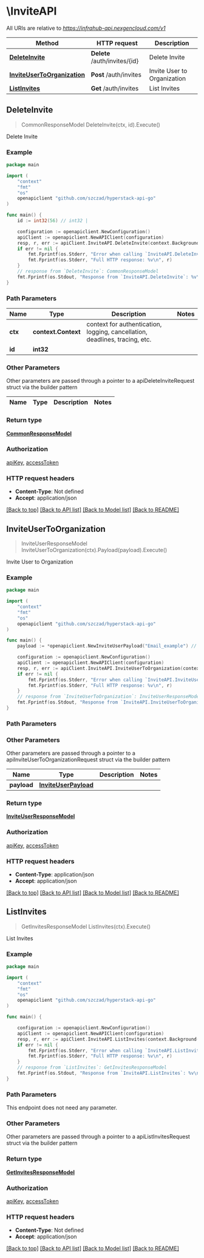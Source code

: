 # \InviteAPI

All URIs are relative to *https://infrahub-api.nexgencloud.com/v1*

Method | HTTP request | Description
------------- | ------------- | -------------
[**DeleteInvite**](InviteAPI.md#DeleteInvite) | **Delete** /auth/invites/{id} | Delete Invite
[**InviteUserToOrganization**](InviteAPI.md#InviteUserToOrganization) | **Post** /auth/invites | Invite User to Organization
[**ListInvites**](InviteAPI.md#ListInvites) | **Get** /auth/invites | List Invites



## DeleteInvite

> CommonResponseModel DeleteInvite(ctx, id).Execute()

Delete Invite



### Example

```go
package main

import (
	"context"
	"fmt"
	"os"
	openapiclient "github.com/szczad/hyperstack-api-go"
)

func main() {
	id := int32(56) // int32 | 

	configuration := openapiclient.NewConfiguration()
	apiClient := openapiclient.NewAPIClient(configuration)
	resp, r, err := apiClient.InviteAPI.DeleteInvite(context.Background(), id).Execute()
	if err != nil {
		fmt.Fprintf(os.Stderr, "Error when calling `InviteAPI.DeleteInvite``: %v\n", err)
		fmt.Fprintf(os.Stderr, "Full HTTP response: %v\n", r)
	}
	// response from `DeleteInvite`: CommonResponseModel
	fmt.Fprintf(os.Stdout, "Response from `InviteAPI.DeleteInvite`: %v\n", resp)
}
```

### Path Parameters


Name | Type | Description  | Notes
------------- | ------------- | ------------- | -------------
**ctx** | **context.Context** | context for authentication, logging, cancellation, deadlines, tracing, etc.
**id** | **int32** |  | 

### Other Parameters

Other parameters are passed through a pointer to a apiDeleteInviteRequest struct via the builder pattern


Name | Type | Description  | Notes
------------- | ------------- | ------------- | -------------


### Return type

[**CommonResponseModel**](CommonResponseModel.md)

### Authorization

[apiKey](../README.md#apiKey), [accessToken](../README.md#accessToken)

### HTTP request headers

- **Content-Type**: Not defined
- **Accept**: application/json

[[Back to top]](#) [[Back to API list]](../README.md#documentation-for-api-endpoints)
[[Back to Model list]](../README.md#documentation-for-models)
[[Back to README]](../README.md)


## InviteUserToOrganization

> InviteUserResponseModel InviteUserToOrganization(ctx).Payload(payload).Execute()

Invite User to Organization



### Example

```go
package main

import (
	"context"
	"fmt"
	"os"
	openapiclient "github.com/szczad/hyperstack-api-go"
)

func main() {
	payload := *openapiclient.NewInviteUserPayload("Email_example") // InviteUserPayload | 

	configuration := openapiclient.NewConfiguration()
	apiClient := openapiclient.NewAPIClient(configuration)
	resp, r, err := apiClient.InviteAPI.InviteUserToOrganization(context.Background()).Payload(payload).Execute()
	if err != nil {
		fmt.Fprintf(os.Stderr, "Error when calling `InviteAPI.InviteUserToOrganization``: %v\n", err)
		fmt.Fprintf(os.Stderr, "Full HTTP response: %v\n", r)
	}
	// response from `InviteUserToOrganization`: InviteUserResponseModel
	fmt.Fprintf(os.Stdout, "Response from `InviteAPI.InviteUserToOrganization`: %v\n", resp)
}
```

### Path Parameters



### Other Parameters

Other parameters are passed through a pointer to a apiInviteUserToOrganizationRequest struct via the builder pattern


Name | Type | Description  | Notes
------------- | ------------- | ------------- | -------------
 **payload** | [**InviteUserPayload**](InviteUserPayload.md) |  | 

### Return type

[**InviteUserResponseModel**](InviteUserResponseModel.md)

### Authorization

[apiKey](../README.md#apiKey), [accessToken](../README.md#accessToken)

### HTTP request headers

- **Content-Type**: application/json
- **Accept**: application/json

[[Back to top]](#) [[Back to API list]](../README.md#documentation-for-api-endpoints)
[[Back to Model list]](../README.md#documentation-for-models)
[[Back to README]](../README.md)


## ListInvites

> GetInvitesResponseModel ListInvites(ctx).Execute()

List Invites



### Example

```go
package main

import (
	"context"
	"fmt"
	"os"
	openapiclient "github.com/szczad/hyperstack-api-go"
)

func main() {

	configuration := openapiclient.NewConfiguration()
	apiClient := openapiclient.NewAPIClient(configuration)
	resp, r, err := apiClient.InviteAPI.ListInvites(context.Background()).Execute()
	if err != nil {
		fmt.Fprintf(os.Stderr, "Error when calling `InviteAPI.ListInvites``: %v\n", err)
		fmt.Fprintf(os.Stderr, "Full HTTP response: %v\n", r)
	}
	// response from `ListInvites`: GetInvitesResponseModel
	fmt.Fprintf(os.Stdout, "Response from `InviteAPI.ListInvites`: %v\n", resp)
}
```

### Path Parameters

This endpoint does not need any parameter.

### Other Parameters

Other parameters are passed through a pointer to a apiListInvitesRequest struct via the builder pattern


### Return type

[**GetInvitesResponseModel**](GetInvitesResponseModel.md)

### Authorization

[apiKey](../README.md#apiKey), [accessToken](../README.md#accessToken)

### HTTP request headers

- **Content-Type**: Not defined
- **Accept**: application/json

[[Back to top]](#) [[Back to API list]](../README.md#documentation-for-api-endpoints)
[[Back to Model list]](../README.md#documentation-for-models)
[[Back to README]](../README.md)

